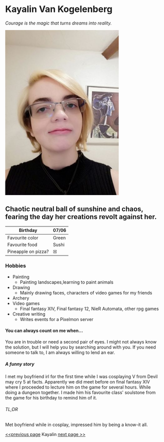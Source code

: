 # Kayalin Van Kogelenberg

 _Courage is the magic that turns dreams into reality._

![alt text](https://github.com/MonoraxXiV/markdown-challenge/blob/master/Kayalin.jpg "Photo")
   
## Chaotic neutral ball of sunshine and chaos, fearing the day her creations revolt against her.


|Birthday  | 07/06  |
|-----------|---|
|Favourite color |Green |
|Favourite food| Sushi |
|Pineapple on pizza?  |&#9746;|  

### Hobbies

- Painting
    - Painting landscapes,learning to paint animals
- Drawing
    - Mainly drawing faces, characters of video games for my friends
- Archery
- Video games
    - Final fantasy XIV, Final fantasy 12, NieR Automata, other rpg games
- Creative writing
    - Writes events for a Pixelmon server 

#### You can always count on me when...
You are in trouble or need a second pair of eyes. I might not always know the solution, but I will help you by searching around with you.
If you need someone to talk to, I am always willing to lend an ear.

##### A funny story
I met my boyfriend irl for the first time while I was cosplaying V from Devil may cry 5 at facts. 
Apparently we did meet before on final fantasy XIV where I proceeded to lecture him on the game for several hours.
While doing a dungeon together. I made him his favourite class' soulstone from the game for his birthday to remind him of it.
###### TL;DR
Met boyfriend while in cosplay, impressed him by being a know-it all.


[<<previous page](https://github.com/JoeVN17/markdown-challenge) Kayalin [next page >>](https://github.com/LeaDalibard/markdown-challenge.git)

